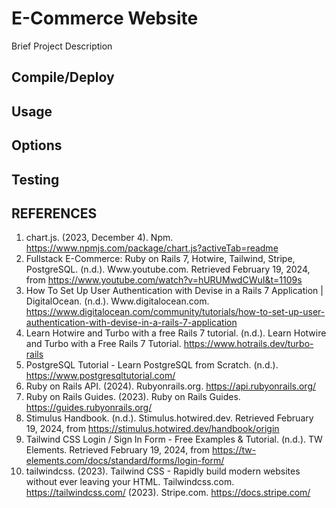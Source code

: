 # E-Commerce Website 

Brief Project Description

## Compile/Deploy



## Usage


## Options


## Testing



## REFERENCES
1. chart.js. (2023, December 4). Npm. https://www.npmjs.com/package/chart.js?activeTab=readme
2. Fullstack E-Commerce: Ruby on Rails 7, Hotwire, Tailwind, Stripe, PostgreSQL. (n.d.). Www.youtube.com. Retrieved February 19, 2024, from https://www.youtube.com/watch?v=hURUMwdCWuI&t=1109s
3. How To Set Up User Authentication with Devise in a Rails 7 Application | DigitalOcean. (n.d.). Www.digitalocean.com. https://www.digitalocean.com/community/tutorials/how-to-set-up-user-authentication-with-devise-in-a-rails-7-application
4. Learn Hotwire and Turbo with a free Rails 7 tutorial. (n.d.). Learn Hotwire and Turbo with a Free Rails 7 Tutorial. https://www.hotrails.dev/turbo-rails
5. PostgreSQL Tutorial - Learn PostgreSQL from Scratch. (n.d.). https://www.postgresqltutorial.com/
6. Ruby on Rails API. (2024). Rubyonrails.org. https://api.rubyonrails.org/
7. Ruby on Rails Guides. (2023). Ruby on Rails Guides. https://guides.rubyonrails.org/
8. Stimulus Handbook. (n.d.). Stimulus.hotwired.dev. Retrieved February 19, 2024, from https://stimulus.hotwired.dev/handbook/origin
9. Tailwind CSS Login / Sign In Form - Free Examples & Tutorial. (n.d.). TW Elements. Retrieved February 19, 2024, from https://tw-elements.com/docs/standard/forms/login-form/
10. tailwindcss. (2023). Tailwind CSS - Rapidly build modern websites without ever leaving your HTML. Tailwindcss.com. https://tailwindcss.com/
(2023). Stripe.com. https://docs.stripe.com/
